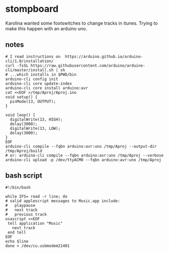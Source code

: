 stompboard
==========

Karolina wanted some footswitches to change tracks in itunes.
Trying to make this happen with an arduino uno.

notes
-----

```
# I read instructions on  https://arduino.github.io/arduino-cli/1.0/installation/
curl -fsSL https://raw.githubusercontent.com/arduino/arduino-cli/master/install.sh | sh
# ...which installs in $PWD/bin
arduino-cli config init
arduino-cli core update-index
arduino-cli core install arduino:avr
cat <<EOF >/tmp/Aproj/Aproj.ino
void setup() {
  pinMode(13, OUTPUT);
}

void loop() {
  digitalWrite(13, HIGH);
  delay(3000);
  digitalWrite(13, LOW);
  delay(3000);
}
EOF
arduino-cli compile --fqbn arduino:avr:uno /tmp/Aproj --output-dir /tmp/Aproj/build
# or: arduino-cli compile --fqbn arduino:avr:uno /tmp/Aproj --verbose
arduino-cli upload -p /dev/ttyACM0 --fqbn arduino:avr:uno /tmp/Aproj
```

bash script
-----------

```
#!/bin/bash

while IFS= read -r line; do
# valid applescript messages to Music.app include:
#   playpause
#   next track
#   previous track
osascript <<EOF
 tell application "Music"
   next track
 end tell
EOF
echo $line
done < /dev/cu.usbmodem21401
```
